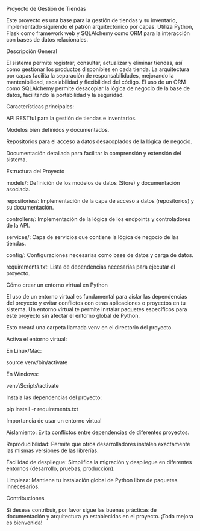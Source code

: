Proyecto de Gestión de Tiendas

Este proyecto es una base para la gestión de tiendas y su inventario, implementado siguiendo el patrón arquitectónico por capas. Utiliza Python, Flask como framework web y SQLAlchemy como ORM para la interacción con bases de datos relacionales.

Descripción General

El sistema permite registrar, consultar, actualizar y eliminar tiendas, así como gestionar los productos disponibles en cada tienda. La arquitectura por capas facilita la separación de responsabilidades, mejorando la mantenibilidad, escalabilidad y flexibilidad del código. El uso de un ORM como SQLAlchemy permite desacoplar la lógica de negocio de la base de datos, facilitando la portabilidad y la seguridad.

Características principales:

API RESTful para la gestión de tiendas e inventarios.

Modelos bien definidos y documentados.

Repositorios para el acceso a datos desacoplados de la lógica de negocio.

Documentación detallada para facilitar la comprensión y extensión del sistema.

Estructura del Proyecto

models/: Definición de los modelos de datos (Store) y documentación asociada.

repositories/: Implementación de la capa de acceso a datos (repositorios) y su documentación.

controllers/: Implementación de la lógica de los endpoints y controladores de la API.

services/: Capa de servicios que contiene la lógica de negocio de las tiendas.

config/: Configuraciones necesarias como base de datos y carga de datos.

requirements.txt: Lista de dependencias necesarias para ejecutar el proyecto.

Cómo crear un entorno virtual en Python

El uso de un entorno virtual es fundamental para aislar las dependencias del proyecto y evitar conflictos con otras aplicaciones o proyectos en tu sistema. Un entorno virtual te permite instalar paquetes específicos para este proyecto sin afectar el entorno global de Python.

Esto creará una carpeta llamada venv en el directorio del proyecto.

Activa el entorno virtual:

En Linux/Mac:

source venv/bin/activate


En Windows:

venv\Scripts\activate


Instala las dependencias del proyecto:

pip install -r requirements.txt

Importancia de usar un entorno virtual

Aislamiento: Evita conflictos entre dependencias de diferentes proyectos.

Reproducibilidad: Permite que otros desarrolladores instalen exactamente las mismas versiones de las librerías.

Facilidad de despliegue: Simplifica la migración y despliegue en diferentes entornos (desarrollo, pruebas, producción).

Limpieza: Mantiene tu instalación global de Python libre de paquetes innecesarios.

Contribuciones

Si deseas contribuir, por favor sigue las buenas prácticas de documentación y arquitectura ya establecidas en el proyecto. ¡Toda mejora es bienvenida!